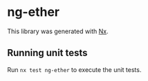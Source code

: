 # ng-ether

This library was generated with [Nx](https://nx.dev).

## Running unit tests

Run `nx test ng-ether` to execute the unit tests.
